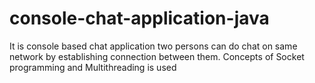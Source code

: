 # console-chat-application-java
It is console based chat application two persons can do chat on same network by establishing connection between them. Concepts of Socket programming and Multithreading is used
